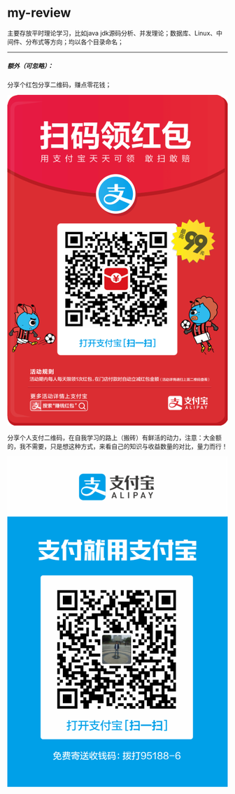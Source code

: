 # my-review

主要存放平时理论学习，比如java jdk源码分析、并发理论；数据库、Linux、中间件、分布式等方向；均以各个目录命名；







------

##### 额外（**可忽略**）：

分享个红包分享二维码，赚点零花钱；

![hb](./image/hb.png)

分享个人支付二维码，在自我学习的路上（搬砖）有鲜活的动力，注意：大金额的，我不需要，只是想这种方式，来看自己的知识与收益数量的对比，量力而行！

![hb](./image/myalipayQR.png)
